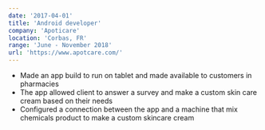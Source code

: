 ```yaml
---
date: '2017-04-01'
title: 'Android developer'
company: 'Apoticare'
location: 'Corbas, FR'
range: 'June - November 2018'
url: 'https://www.apotcare.com/'
---
```


- Made an app build to run on tablet and made available to customers in pharmacies
- The app allowed client to answer a survey and make a custom skin care cream based on their needs
- Configured a connection between the app and a machine that mix chemicals product to make a custom skincare cream

